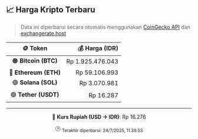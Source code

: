 

<!-- HARGA_KRIPTO -->
## 📈 Harga Kripto Terbaru

> Data ini diperbarui secara otomatis menggunakan [CoinGecko API](https://www.coingecko.com/) dan [exchangerate.host](https://exchangerate.host/)

<div align="center">

| 🪙 Token | 💰 Harga (IDR) |
|:------:|---------------:|
| 🟠 **Bitcoin (BTC)**   | Rp 1.925.476.043 |
| 🔵 **Ethereum (ETH)**  | Rp 59.106.993 |
| 🟣 **Solana (SOL)**    | Rp 3.070.981 |
| 🟢 **Tether (USDT)**   | Rp 16.287 |

---

💱 **Kurs Rupiah (USD → IDR)**: Rp 16.276

🕒 <sub>Terakhir diperbarui: 24/7/2025, 11.39.53</sub>

</div>
<!-- /HARGA_KRIPTO -->
